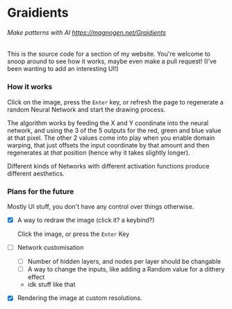 # Graidients
###### Make patterns with AI https://magnogen.net/Graidients

This is the source code for a section of my website.
You're welcome to snoop around to see how it works, maybe even make a pull request!
(I've been wanting to add an interesting UI!)

### How it works
Click on the image, press the `Enter` key, or refresh the page to regenerate a random Neural Network and start the drawing process.

The algorithm works by feeding the X and Y coordinate into the neural network, and using the 3 of the 5 outputs for the red, green and blue value at that pixel.
The other 2 values come into play when you enable domain warping, that just offsets the input coordinate by that amount and then regenerates at _that_ position (hence why it takes slightly longer).

Different kinds of Networks with different activation functions produce different aesthetics.

### Plans for the future
Mostly UI stuff, you don't have any control over things otherwise.
- [x] A way to redraw the image (click it? a keybind?) 
  
  Click the image, or press the `Enter` Key
- [ ] Network customisation
  - [ ] Number of hidden layers, and nodes per layer should be changable
  - [ ] A way to change the inputs, like adding a Random value for a dithery effect
  - idk stuff like that
- [x] Rendering the image at custom resolutions.
